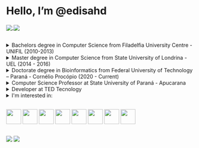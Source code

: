 # Hello, I’m @edisahd

<div>
  <a href="https://github.com/edisahd">
    <img align="center" src="https://github-readme-stats.vercel.app/api?username=edisahd&show_icons=true&theme=dark" />
  </a>
  <a href="https://github.com/edisahd">
    <img align="center" src="https://github-readme-stats.vercel.app/api/top-langs/?username=edisahd&layout=compact&theme=dark" />
  </a>
</div>

##

<details>
  <summary>Bachelors degree in Computer Science from Filadelfia University Centre - UNIFIL (2010-2013)</summary>
  <p></p>
</details>

<details>
  <summary>Master degree in Computer Science from State University of Londrina - UEL (2014 - 2016)</summary>
  <p></p>
</details>

<details>
  <summary>Doctorate degree in Bioinformatics from Federal University of Technology – Paraná - Cornélio Procópio (2020 - Current)</summary>
  <p></p>
</details>

<details>
  <summary>Computer Science Professor at State University of Paraná - Apucarana</summary>
  <p>
    <ul>
      <li>Current subjects: Introduction to Computer Science, Data Structure, Graph Theory, Artificial Intelligence</li>
      <li>Past subjects: File organization, Database, Design and Analysis of Algorithms</li>
    </ul>
  </p>
</details>

<details>
  <summary>Developer at TED Tecnology</summary>
  <p></p>
</details>

<details>
  <summary>I'm interested in:</summary>
  <p>
    <ul>
      <li>Artificial intelligence and Machine learning</li>
      <li>Computability Fundaments</li>
      <li>Data Mining, Pattern Recognition and Data Science</li>
      <li>Bioinformatics</li>
    </ul>
  </p>
</details>

##

<div>
  <img width=40 src="https://cdn.jsdelivr.net/gh/devicons/devicon/icons/c/c-original.svg" />
  <img width=40 src="https://cdn.jsdelivr.net/gh/devicons/devicon/icons/java/java-original.svg" />
  <img width=40 src="https://cdn.jsdelivr.net/gh/devicons/devicon/icons/python/python-original.svg" />
  <img width=40 src="https://cdn.jsdelivr.net/gh/devicons/devicon/icons/r/r-original.svg" />
  <img width=40 src="https://cdn.jsdelivr.net/gh/devicons/devicon/icons/html5/html5-original.svg" />
  <img width=40 src="https://cdn.jsdelivr.net/gh/devicons/devicon/icons/css3/css3-original.svg" />
  <img width=40 src="https://cdn.jsdelivr.net/gh/devicons/devicon/icons/javascript/javascript-original.svg" />
  <img width=40 src="https://cdn.jsdelivr.net/gh/devicons/devicon/icons/react/react-original.svg" />
</div>

##

<div>
  <a href='mailto:edisonsahdfilho@gmail.com' target='_blank'><img src='https://img.shields.io/badge/Gmail-D14836?style=for-the-badge&logo=gmail&logoColor=white' /></a>
  <a href='www.linkedin.com/in/edison-antonio-sahd-filho-1aa871136' target='_blank'><img src='https://img.shields.io/badge/LinkedIn-0077B5?style=for-the-badge&logo=linkedin&logoColor=white' /></a>
  <!---
  <a href=''><img src='https://img.shields.io/badge/Google_Play-414141?style=for-the-badge&logo=google-play&logoColor=white' /></a>
  <a href=''><img src='https://img.shields.io/badge/Instagram-E4405F?style=for-the-badge&logo=instagram&logoColor=white' /></a>
  <a href=''><img src='https://img.shields.io/badge/Twitter-1DA1F2?style=for-the-badge&logo=twitter&logoColor=white' /></a>
  --->
</div>

##
<!---
- 👋 Hi, I’m @edisahd
- 👀 I’m interested in ...
- 🌱 I’m currently learning ...
- 💞️ I’m looking to collaborate on ...
- 📫 How to reach me ...

<!---
edisahd/edisahd is a ✨ special ✨ repository because its `README.md` (this file) appears on your GitHub profile.
You can click the Preview link to take a look at your changes.
--->

